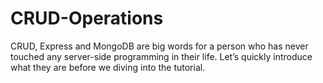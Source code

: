 # CRUD-Operations
CRUD, Express and MongoDB are big words for a person who has never touched any server-side programming in their life. Let’s quickly introduce what they are before we diving into the tutorial.
